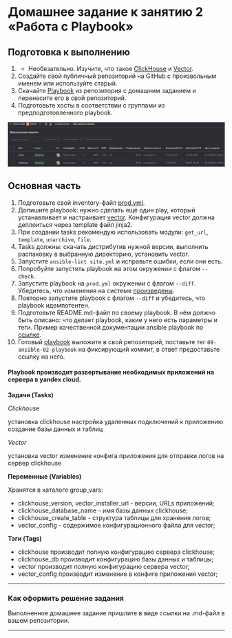 # Домашнее задание к занятию 2 «Работа с Playbook»

## Подготовка к выполнению

1. * Необязательно. Изучите, что такое [ClickHouse](https://www.youtube.com/watch?v=fjTNS2zkeBs) и [Vector](https://www.youtube.com/watch?v=CgEhyffisLY).
2. Создайте свой публичный репозиторий на GitHub с произвольным именем или используйте старый.
3. Скачайте [Playbook](./playbook/) из репозитория с домашним заданием и перенесите его в свой репозиторий.
4. Подготовьте хосты в соответствии с группами из предподготовленного playbook.

![ya_cloud.png](img%2Fya_cloud.png)

## Основная часть

1. Подготовьте свой inventory-файл [prod.yml](playbook/inventory/prod.yml).
2. Допишите playbook: нужно сделать ещё один play, который устанавливает и настраивает [vector](https://vector.dev). Конфигурация vector должна деплоиться через template файл jinja2.
3. При создании tasks рекомендую использовать модули: `get_url`, `template`, `unarchive`, `file`.
4. Tasks должны: скачать дистрибутив нужной версии, выполнить распаковку в выбранную директорию, установить vector.
5. Запустите `ansible-lint site.yml` и исправьте ошибки, если они есть.
6. Попробуйте запустить playbook на этом окружении с флагом `--check`.
7. Запустите playbook на `prod.yml` окружении с флагом `--diff`. Убедитесь, что изменения на системе [произведены](playbook/diff.txt).
8. Повторно запустите playbook с флагом `--diff` и убедитесь, что playbook идемпотентен.
9. Подготовьте README.md-файл по своему playbook. В нём должно быть описано: что делает playbook, какие у него есть параметры и теги. Пример качественной документации ansible playbook по [ссылке](https://github.com/opensearch-project/ansible-playbook).
10. Готовый [playbook](playbook/site.yml) выложите в свой репозиторий, поставьте тег `08-ansible-02-playbook` на фиксирующий коммит, в ответ предоставьте ссылку на него.

#### Playbook производит развертывание необходимых приложений на сервера в yandex cloud.

**Задачи (Tasks)** 

*Clickhous*e

установка clickhouse
настройка удаленных подключений к приложению
создание базы данных и таблиц

_Vector_

установка vector
изменение конфига приложения для отправки логов на сервер clickhouse

**Переменные (Variables)**

Хранятся в каталоге group_vars:

* clickhouse_version, vector_installer_url  - версии, URLs приложений; 
* clickhouse_database_name - имя базы данных clickhouse;
* clickhouse_create_table - структура таблицы для хранения логов;
* vector_config - содержимое конфигурационного файла для vector;

**Тэги (Tags)**

* clickhouse производит полную конфигурацию сервера clickhouse;
* clickhouse_db производит конфигурацию базы данных и таблицы;
* vector производит полную конфигурацию сервера vector;
* vector_config производит изменение в конфиге приложения vector;

---

### Как оформить решение задания

Выполненное домашнее задание пришлите в виде ссылки на .md-файл в вашем репозитории.

---
